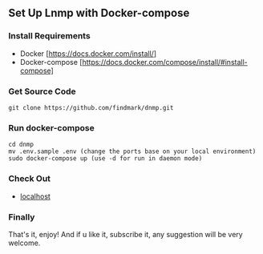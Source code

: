 ## Set Up Lnmp with Docker-compose

### Install Requirements

- Docker [https://docs.docker.com/install/]
- Docker-compose [https://docs.docker.com/compose/install/#install-compose]

### Get Source Code
```
git clone https://github.com/findmark/dnmp.git
```
    
### Run docker-compose
```
cd dnmp   
mv .env.sample .env (change the ports base on your local environment)
sudo docker-compose up (use -d for run in daemon mode)
```
### Check Out
- [localhost](http://localhost)

### Finally
That's it, enjoy! And if u like it, subscribe it, any suggestion will be very welcome.
